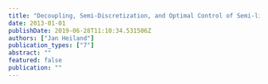 ```yaml
---
title: "Decoupling, Semi-Discretization, and Optimal Control of Semi-linear Semi-explicit Index-2 Abstract Differential-Algebraic Equations and Application in Optimal Flow Control"
date: 2013-01-01
publishDate: 2019-06-28T11:10:34.531506Z
authors: ["Jan Heiland"]
publication_types: ["7"]
abstract: ""
featured: false
publication: ""
---
```



